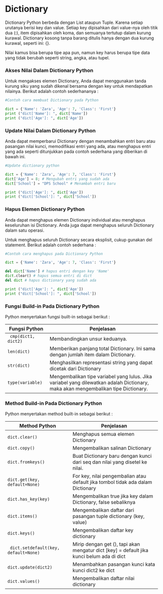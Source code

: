 # Dictionary

Dictionary Python berbeda dengan List ataupun Tuple. Karena setiap urutanya berisi key dan value. Setiap key dipisahkan dari value-nya oleh titik dua (:), item dipisahkan oleh koma, dan semuanya tertutup dalam kurung kurawal. Dictionary kosong tanpa barang ditulis hanya dengan dua kurung kurawal, seperti ini: {}.

Nilai kamus bisa berupa tipe apa pun, namun key harus berupa tipe data yang tidak berubah seperti string, angka, atau tupel.

### Akses Nilai Dalam Dictionary Python

Untuk mengakses elemen Dictionary, Anda dapat menggunakan tanda kurung siku yang sudah dikenal bersama dengan key untuk mendapatkan nilainya. Berikut adalah contoh sederhananya :

```python
#Contoh cara membuat Dictionary pada Python

dict = {'Name': 'Zara', 'Age': 7, 'Class': 'First'}
print ("dict['Name']: ", dict['Name'])
print ("dict['Age']: ", dict['Age'])
```

### Update Nilai Dalam Dictionary Python

Anda dapat memperbarui Dictionary dengan menambahkan entri baru atau pasangan nilai kunci, memodifikasi entri yang ada, atau menghapus entri yang ada seperti ditunjukkan pada contoh sederhana yang diberikan di bawah ini.

```python
#Update dictionary python

dict = {'Name': 'Zara', 'Age': 7, 'Class': 'First'}
dict['Age'] = 8; # Mengubah entri yang sudah ada
dict['School'] = "DPS School" # Menambah entri baru

print ("dict['Age']: ", dict['Age'])
print ("dict['School']: ", dict['School'])
```

### Hapus Elemen Dictionary Python

Anda dapat menghapus elemen Dictionary individual atau menghapus keseluruhan isi Dictionary. Anda juga dapat menghapus seluruh Dictionary dalam satu operasi.

Untuk menghapus seluruh Dictionary secara eksplisit, cukup gunakan del statement. Berikut adalah contoh sederhana :

```python
#Contoh cara menghapus pada Dictionary Python

dict = {'Name': 'Zara', 'Age': 7, 'Class': 'First'}

del dict['Name'] # hapus entri dengan key 'Name'
dict.clear() # hapus semua entri di dict
del dict # hapus dictionary yang sudah ada

print ("dict['Age']: ", dict['Age'])
print ("dict['School']: ", dict['School'])
```

### Fungsi Build-in Pada Dictionary Python

Python menyertakan fungsi built-in sebagai berikut :

| Fungsi Python        | Penjelasan                                                                                                                        |
| -------------------- | --------------------------------------------------------------------------------------------------------------------------------- |
| ` cmp(dict1, dict2)` | Membandingkan unsur keduanya.                                                                                                     |
| `len(dict)`          | Memberikan panjang total Dictionary. Ini sama dengan jumlah item dalam Dictionary.                                                |
| `str(dict) `         | Menghasilkan representasi string yang dapat dicetak dari Dictionary                                                               |
| `type(variable)`     | Mengembalikan tipe variabel yang lulus. Jika variabel yang dilewatkan adalah Dictionary, maka akan mengembalikan tipe Dictionary. |

### Method Build-in Pada Dictionary Python

Python menyertakan method built-in sebagai berikut :

| Method Python                         | Penjelasan                                                                                |
| ------------------------------------- | ----------------------------------------------------------------------------------------- |
| `dict.clear() `                       | Menghapus semua elemen Dictionary                                                         |
| `dict.copy() `                        | Mengembalikan salinan Dictionary                                                          |
| `dict.fromkeys() `                    | Buat Dictionary baru dengan kunci dari seq dan nilai yang disetel ke nilai.               |
| `dict.get(key, default=None) `        | For key, nilai pengembalian atau default jika tombol tidak ada dalam Dictionary           |
| `dict.has_key(key) `                  | Mengembalikan true jika key dalam Dictionary, false sebaliknya                            |
| `dict.items() `                       | Mengembalikan daftar dari pasangan tuple dictionary (key, value)                          |
| `dict.keys() `                        | Mengembalikan daftar key dictionary                                                       |
| ` dict.setdefault(key, default=None)` | Mirip dengan get (), tapi akan mengatur dict [key] = default jika kunci belum ada di dict |
| `dict.update(dict2) `                 | Menambahkan pasangan kunci kata kunci dict2 ke dict                                       |
| `dict.values() `                      | Mengembalikan daftar nilai dictionary                                                     |
